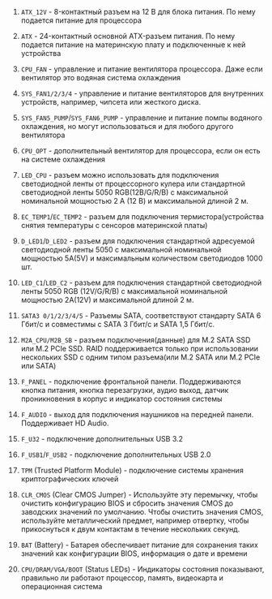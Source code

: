 1) `ATX_12V` - 8-контактный разъем на 12 В для блока питания. По нему подается питание для процессора

2) `ATX` - 24-контактный основной ATX-разъем питания. По нему подается питание на материнскую плату и подключенные к ней устройства

3) `CPU_FAN` - управление и питание вентилятора процессора. Даже если вентилятор это водяная система охлаждения

4) `SYS_FAN1/2/3/4` - управление и питание вентиляторов для внутренних устройств, например, чипсета или жесткого диска.

5) `SYS_FAN5_PUMP`/`SYS_FAN6_PUMP` - управление и питание помпы водяного охлаждения, но могут использоваться и для любого другого вентилятора

6) `CPU_OPT` - дополнительный вентилятор для процессора, если он есть на системе охлаждения

7) `LED_CPU` - разъем можно использовать для подключения светодиодной ленты от процессорного кулера или стандартной светодиодной ленты 5050 RGB(12В/G/R/B) с максимальной номинальной мощностью 2 А (12 В) и максимальной длиной 2 м.

8) `EC_TEMP1`/`EC_TEMP2` - разъем для подключения термистора(устройства снятия температуры с сенсоров материнской платы)

9) `D_LED1`/`D_LED2` - разъем для подключения стандартной адресуемой светодиодной ленты 5050 с максимальной номинальной мощностью
5A(5V) и максимальным количеством светодиодов 1000 шт.

10) `LED_C1`/`LED_C2` - разъем для подключения стандартной светодиодной ленты 5050 RGB (12V/G/R/B) с максимальной номинальной мощностью
2A(12V) и максимальной длиной 2 м.

11) `SATA3 0/1/2/3/4/5` - Разъемы SATA, соответствуют стандарту SATA 6 Гбит/с и совместимы с SATA 3 Гбит/с и SATA 1,5 Гбит/с.

12) `M2A_CPU/M2B_SB` - разъем подключения(данные) для M.2 SATA SSD или M.2 PCIe SSD. RAID поддерживается только при использовании нескольких SSD с одним типом разъема(или M.2 SATA или M.2 PCIe или SATA)

13) `F_PANEL` - подключение фронтальной панели. Поддерживаются кнопка питания, кнопка перезагрузки, аудио выход, датчик проникновения в корпус и индикатор состояния системы

14) `F_AUDIO` - выход для подключения наушников на передней панели. Поддерживает HD Audio.

15) `F_U32` - подключение дополнительных USB 3.2

16) `F_USB1`/`F_USB2` - подключение дополнительных USB 2.0

17) `TPM`  (Trusted Platform Module) - подключение системы хранения криптографических ключей

18) `CLR_CMOS` (Clear CMOS Jumper) - Используйте эту перемычку, чтобы очистить конфигурацию BIOS и сбросить значения CMOS до заводских значений по умолчанию. Чтобы очистить значения CMOS, используйте металлический предмет, например отвертку, чтобы прикоснуться к двум контактам в течение нескольких секунд.

19) `BAT` (Battery) - Батарея обеспечивает питание для сохранения таких значений как конфигурации BIOS, информация о дате и времени

20) `CPU/DRAM/VGA/BOOT` (Status LEDs) - Индикаторы состояния показывают, правильно ли работают процессор, память, видеокарта и операционная система